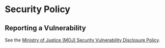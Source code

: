 # Security Policy

## Reporting a Vulnerability

See the [Ministry of Justice (MOJ) Security Vulnerability Disclosure Policy](https://mojdigital.blog.gov.uk/vulnerability-disclosure-policy/).
